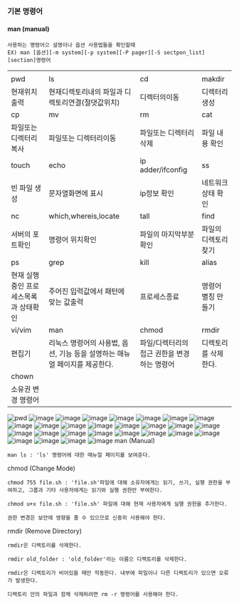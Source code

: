 ### 기본 명령어

#### man (manual)
```
사용하는 명령어으 설명이나 옵션 사용법들을 확인할때
EX) man [옵션][-m system][-p system][-P pager][-S sectpon_list][section]명령어
```
 |||||
 |-|-|-|-|
 |||||
 |pwd|ls|cd|makdir|
 |현재위치출력|현재디렉토리내의 파일과 디렉토리연결(절댓값위치)|디렉터의이동|디렉터리생성|
 |cp|mv|rm|cat|
 |파일또는 디렉터리 복사|파일또는 디렉터리이동|파일또는 디렉터리 삭제|파일 내용 확인|
 |touch|echo|ip adder/ifconfig|ss|
 |빈 파일 생성|문자열화면에 표시|ip정보 확인|네트워크 상태 확인|
 |nc|which,whereis,locate|tall|find|
 |서버의 포트확인|명령어 위치확인|파일의 마지막부분 확인|파일의 디렉토리 찾기|
 |ps|grep|kill|alias|
 |현재 실행중인 프로세스목록과 상태확인|주어진 입력값에서 패턴에 맞는 값출력|프로세스종료|명령어 별칭 만들기|
 |vi/vim|man|chmod|rmdir|
 |편집기|리눅스 명령어의 사용법, 옵션, 기능 등을 설명하는 매뉴얼 페이지를 제공한다.|파일/디렉터리의 접근 권한을 변경하는 명령어|디렉토리를 삭제한다.|
 |chown||||
 |소유권 변경 명령어||||

![pwd](https://github.com/user-attachments/assets/249d5486-3753-4cc8-bc77-d37e60c89ec7)
![image](https://github.com/user-attachments/assets/9c7a2ab9-d86d-4789-81da-6f306e7675ca)
![image](https://github.com/user-attachments/assets/48daca8b-f2c9-434d-b2c3-7bbf0b7e4111)
![image](https://github.com/user-attachments/assets/14ebec81-425c-45d0-b227-04cbce212cc3)
![image](https://github.com/user-attachments/assets/1ce74f9b-263c-4ec1-930b-af23d1f9df2d)
![image](https://github.com/user-attachments/assets/cbad1bb4-ba8c-46ca-9a35-a46612ef49ea)
![image](https://github.com/user-attachments/assets/c0b5b5ba-10c4-4983-97da-525b23924bba)
![image](https://github.com/user-attachments/assets/38b6ea88-7c7c-422d-b4f6-dd21bf698561)
![image](https://github.com/user-attachments/assets/2f39f83f-abce-41c2-88ed-ea67e942726f)
![image](https://github.com/user-attachments/assets/660eb82a-04c2-41cb-93c8-22e83fe06eea)
![image](https://github.com/user-attachments/assets/ee502df5-e028-4904-90bc-7eb5ac195cdf)
![image](https://github.com/user-attachments/assets/bbbdc654-c271-4b2f-9e7d-cb47d183fff5)
![image](https://github.com/user-attachments/assets/08274474-3823-4d5f-b1f3-71b15fde31d9)
![image](https://github.com/user-attachments/assets/49e4e524-1d0a-42be-a4fa-796139384796)
![image](https://github.com/user-attachments/assets/74c68b72-4195-418c-8510-1aee00301330)
![image](https://github.com/user-attachments/assets/90d3c3c8-a864-4a72-9b34-df24ea658812)
![image](https://github.com/user-attachments/assets/98a63b4c-e80a-4a9d-8274-1cf8e8959d87)
![image](https://github.com/user-attachments/assets/a14f3e9d-fac2-4e3f-8faf-a2a442289dbe)
![image](https://github.com/user-attachments/assets/4ba5d9e8-c3c3-4a1a-94ac-698436d288dc)
![image](https://github.com/user-attachments/assets/68db1972-fc1c-4f42-aa48-c5a99898af5d)
![image](https://github.com/user-attachments/assets/0b6214aa-33fe-473e-bd24-d3369cb27171)
![image](https://github.com/user-attachments/assets/3b4a62c6-8f53-47da-9424-f57f78581a9a)
![image](https://github.com/user-attachments/assets/7ebf7da1-ab15-46cd-8b04-a05f7f256283)
![image](https://github.com/user-attachments/assets/8166256a-c739-4fc0-8196-25a403ad0d69)
![image](https://github.com/user-attachments/assets/406f5055-3044-4032-97ac-3fd5e9a456e5)
![image](https://github.com/user-attachments/assets/31038594-78b7-4138-864e-87dd23e0e077)
![image](https://github.com/user-attachments/assets/9ee550c8-ae7d-4ba6-a28a-fc350c012fa3)
![image](https://github.com/user-attachments/assets/7ac9feed-287c-4def-8a94-31361cd0ccdf)
man (Manual) 
```
man ls : 'ls' 명령어에 대한 매뉴얼 페이지를 보여준다.
```
chmod (Change Mode)
```
chmod 755 file.sh : 'file.sh'파일에 대해 소유자에게는 읽기, 쓰기, 실행 권한을 부여하고, 그룹과 기타 사용자에게는 읽기와 실행 권한만 부여한다.

chmod u+x file.sh : 'file.sh' 파일에 대해 현재 사용자에게 실행 권한을 추가한다.

권한 변경은 보안에 영향을 줄 수 있으므로 신중히 사용해야 한다.
```
rmdir (Remove Directory)
```
rmdir은 디렉토리를 삭제한다.

rmdir old_folder : 'old_folder'라는 이름으 디렉토리를 삭제한다.

rmdir은 디렉토리가 비어있을 때만 작동한다. 내부에 파일이나 다른 디렉토리가 있으면 오류가 발생한다.

디렉토리 안의 파일과 함께 삭제하려면 rm -r 명령어를 사용해야 한다.
```





















